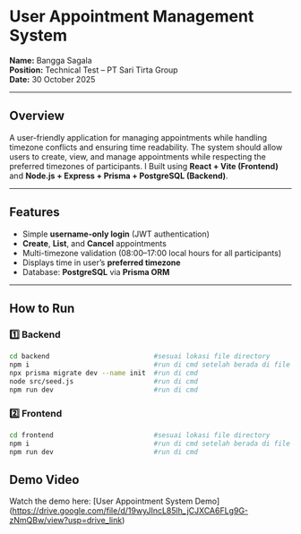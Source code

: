 # User Appointment Management System

**Name:** Bangga Sagala  
**Position:** Technical Test – PT Sari Tirta Group  
**Date:** 30 October 2025  

---

## Overview
A user-friendly application for managing appointments while handling timezone conflicts and ensuring time readability. The system should allow users to create, view, and manage appointments while respecting the preferred timezones of participants.
I Built using **React + Vite (Frontend)** and **Node.js + Express + Prisma + PostgreSQL (Backend)**.

---

## Features
- Simple **username-only login** (JWT authentication)
- **Create**, **List**, and **Cancel** appointments
- Multi-timezone validation (08:00–17:00 local hours for all participants)
- Displays time in user’s **preferred timezone**
- Database: **PostgreSQL** via **Prisma ORM**

---

## How to Run

### 1️⃣ Backend
```bash
cd backend                          #sesuai lokasi file directory
npm i                               #run di cmd setelah berada di file directory    
npx prisma migrate dev --name init  #run di cmd
node src/seed.js                    #run di cmd
npm run dev                         #run di cmd
```

### 2️⃣ Frontend
```bash
cd frontend                         #sesuai lokasi file directory
npm i                               #run di cmd setelah berada di file directory
npm run dev                         #run di cmd
```
## Demo Video
Watch the demo here: [User Appointment System Demo] (https://drive.google.com/file/d/19wyJIncL85lh_jCJXCA6FLg9G-zNmQBw/view?usp=drive_link)
